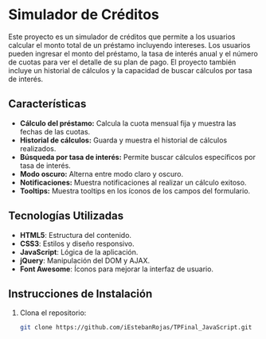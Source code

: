 # Simulador de Créditos

Este proyecto es un simulador de créditos que permite a los usuarios calcular el monto total de un préstamo incluyendo intereses. Los usuarios pueden ingresar el monto del préstamo, la tasa de interés anual y el número de cuotas para ver el detalle de su plan de pago. El proyecto también incluye un historial de cálculos y la capacidad de buscar cálculos por tasa de interés.

## Características

- **Cálculo del préstamo:** Calcula la cuota mensual fija y muestra las fechas de las cuotas.
- **Historial de cálculos:** Guarda y muestra el historial de cálculos realizados.
- **Búsqueda por tasa de interés:** Permite buscar cálculos específicos por tasa de interés.
- **Modo oscuro:** Alterna entre modo claro y oscuro.
- **Notificaciones:** Muestra notificaciones al realizar un cálculo exitoso.
- **Tooltips:** Muestra tooltips en los íconos de los campos del formulario.

## Tecnologías Utilizadas

- **HTML5**: Estructura del contenido.
- **CSS3**: Estilos y diseño responsivo.
- **JavaScript**: Lógica de la aplicación.
- **jQuery**: Manipulación del DOM y AJAX.
- **Font Awesome**: Íconos para mejorar la interfaz de usuario.

## Instrucciones de Instalación

1. Clona el repositorio:

   ```bash
   git clone https://github.com/iEstebanRojas/TPFinal_JavaScript.git
   

